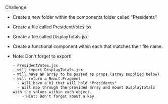 Challenge:

- Create a new folder within the components folder called "Presidents"
- Create a file called PresidentVotes.jsx
- Create a file called DisplayTotals.jsx
- Create a functional component within each that matches their file name.
- Note: Don't forget to export!

      - PresidentVotes.jsx
      - will import DisplayTotals.jsx
      - Will have an array to be passed as props (array supplied below)
      - will return a React.Fragment
        - Will have a h1 that will hold "Presidents"
        - Will map through the provided array and mount DisplayTotals with the values within each object.
          - Hint: Don't forget about a key.
